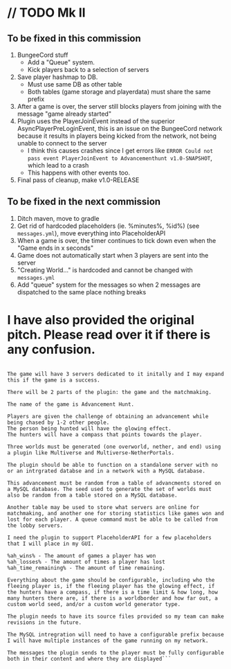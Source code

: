 # // TODO Mk II

## To be fixed in this commission

1. BungeeCord stuff
    * Add a "Queue" system.
    * Kick players back to a selection of servers
1. Save player hashmap to DB.
	* Must use same DB as other table
	* Both tables (game storage and playerdata) must share the same prefix
1. After a game is over, the server still blocks players from joining with the message "game already started"
1. Plugin uses the PlayerJoinEvent instead of the superior AsyncPlayerPreLoginEvent, this is an issue on the BungeeCord network because it results in players being kicked from the network, not being unable to connect to the server
    * I think this causes crashes since I get errors like `ERROR Could not pass event PlayerJoinEvent to Advancementhunt v1.0-SNAPSHOT`, which lead to a crash
    * This happens with other events too.
1. Final pass of cleanup, make v1.0-RELEASE

## To be fixed in the next commission

1. Ditch maven, move to gradle 
1. Get rid of hardcoded placeholders (ie. %minutes%, %id%) (see `messages.yml`), move everything into PlaceholderAPI
1. When a game is over, the timer continues to tick down even when the "Game ends in x seconds"
1. Game does not automatically start when 3 players are sent into the server
1. "Creating World..." is hardcoded and cannot be changed with `messages.yml`
1. Add "queue" system for the messages so when 2 messages are dispatched to the same place nothing breaks

# I have also provided the original pitch. Please read over it if there is any confusion.

```I need a plugin for a Minigame on my team's BungeeCord server network. My Budget is $25.

The game will have 3 servers dedicated to it initally and I may expand this if the game is a success.

There will be 2 parts of the plugin: the game and the matchmaking.

The name of the game is Advancement Hunt.

Players are given the challenge of obtaining an advancement while being chased by 1-2 other people.
The person being hunted will have the glowing effect.
The hunters will have a compass that points towards the player.

Three worlds must be generated (one overworld, nether, and end) using a plugin like Multiverse and Multiverse-NetherPortals.

The plugin should be able to function on a standalone server with no or an intrgrated databse and in a network with a MySQL database.

This advancement must be random from a table of advancments stored on a MySQL database. The seed used to generate the set of worlds must also be random from a table stored on a MySQL database.

Another table may be used to store what servers are online for matchmaking, and another one for storing statistics like games won and lost for each player. A queue command must be able to be called from the lobby servers.

I need the plugin to support PlaceholderAPI for a few placeholders that I will place in my GUI.

%ah_wins% - The amount of games a player has won
%ah_losses% - The amount of times a player has lost
%ah_time_remaining% - The amount of time remaining.

Everything about the game should be configurable, including who the fleeing player is, if the fleeing player has the glowing effect, if the hunters have a compass, if there is a time limit & how long, how many hunters there are, if there is a worldborder and how far out, a custom world seed, and/or a custom world generator type. 

The plugin needs to have its source files provided so my team can make revisions in the future.

The MySQL intregration will need to have a configurable prefix because I will have multiple instances of the game running on my network.

The messages the plugin sends to the player must be fully configurable both in their content and where they are displayed```
